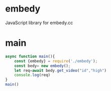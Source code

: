 # embedy
JavaScript library for embedy.cc
# main
```js
async function main(){
    const {embedy} = require('./embedy');
    const bedy= new embedy();
    let req=await bedy.get_video("id","high")
    console.log(req)
}
main()
```
